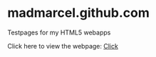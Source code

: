 madmarcel.github.com
====================

Testpages for my HTML5 webapps

Click here to view the webpage:
[Click](http://madmarcel.github.com)


